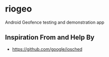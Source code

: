 # riogeo
Android Geofence testing and demonstration app

## Inspiration From and Help By
* https://github.com/google/iosched
